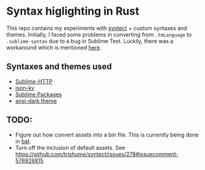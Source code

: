 # Syntax higlighting in Rust

This repo contains my experiments with [syntect](https://github.com/trishume/syntect) +
custom syntaxes and themes. Initially, I faced some problems in converting from `.tmLanguage`
to `.sublime-syntax` due to a bug in Sublime Text. Luckily, there was a workaround which is
mentioned [here](https://forum.sublimetext.com/t/trying-to-convert-tmlanguage-syntax-to-sublime-syntax/53427).

## Syntaxes and themes used
- [Sublime-HTTP](https://github.com/samsalisbury/Sublime-HTTP)
- [json-kv](https://github.com/aurule/json-kv)
- [Sublime Packages](https://github.com/sublimehq/Packages/tree/fa6b8629c95041bf262d4c1dab95c456a0530122)
- [ansi-dark theme](https://github.com/sharkdp/bat/blob/master/assets/themes/ansi-dark.tmTheme)

## TODO:
- Figure out how convert assets into a bin file. This is currently being done in [bat](https://github.com/sharkdp/bat/tree/master/assets).
- Turn off the inclusion of default assets. See https://github.com/trishume/syntect/issues/278#issuecomment-576926815
